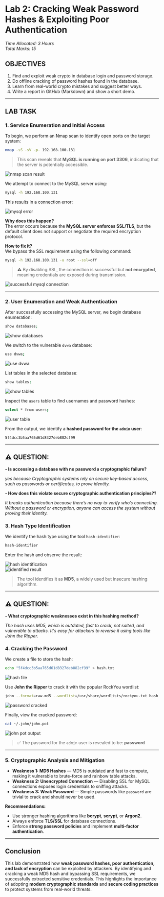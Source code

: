 # Lab 2: Cracking Weak Password Hashes & Exploiting Poor Authentication

*Time Allocated: 3 Hours  
Total Marks: 15* 

## OBJECTIVES
1. Find and exploit weak crypto in database login and password storage.
2. Do offline cracking of password hashes found in the database.
3. Learn from real-world crypto mistakes and suggest better ways.
4. Write a report in GitHub (Markdown) and show a short demo.

---

## LAB TASK

### 1. Service Enumeration and Initial Access

To begin, we perform an Nmap scan to identify open ports on the target system:

```bash
nmap -sS -sV -p- 192.168.100.131
```

> This scan reveals that **MySQL is running on port 3306**, indicating that the server is potentially accessible.

![nmap scan result](Screenshot/nmap-scan.png)

We attempt to connect to the MySQL server using:

```bash
mysql -h 192.168.100.131
```

This results in a connection error:

![mysql error](Screenshot/mysql_error.png)

**Why does this happen?**  
The error occurs because the **MySQL server enforces SSL/TLS**, but the default client does not support or negotiate the required encryption protocol.

**How to fix it?**  
We bypass the SSL requirement using the following command:

```bash
mysql -h 192.168.100.131 -u root --ssl=off
```

> ⚠️ By disabling SSL, the connection is successful but **not encrypted**, meaning credentials are exposed during transmission.

![successful mysql connection](Screenshot/mysql-success.png)

---

### 2. User Enumeration and Weak Authentication

After successfully accessing the MySQL server, we begin database enumeration:

```bash
show databases;
```

![show databases](Screenshot/show-databases.png)

We switch to the vulnerable `dvwa` database:

```bash
use dvwa;
```

![use dvwa](Screenshot/use-dvwa.png)

List tables in the selected database:

```bash
show tables;
```

![show tables](Screenshot/show-tables.png)

Inspect the `users` table to find usernames and password hashes:

```bash
select * from users;
```

![user table](Screenshot/users-database.png)

From the output, we identify a **hashed password for the `admin` user**:

```text
5f4dcc3b5aa765d61d8327deb882cf99
```

---


## ⚠️ QUESTION:

**- Is accessing a database with no password a cryptographic failure?** 

*yes because Cryptographic systems rely on secure key-based access, such as passwords or certificates, to prove identity.*


**- How does this violate secure cryptographic authentication principles??** 


*It breaks authentication because there’s no way to verify who’s connecting. Without a password or encryption, anyone can access the system without proving their identity.*





### 3. Hash Type Identification

We identify the hash type using the tool `hash-identifier`:

```bash
hash-identifier
```

Enter the hash and observe the result:

![hash identification](Screenshot/hash-id.png)  
![identified result](Screenshot/identifier-result.png)

> The tool identifies it as **MD5**, a widely used but insecure hashing algorithm.

---


## ⚠️ QUESTION:

**-  What cryptographic weaknesses exist in this hashing method?** 

*The hash uses MD5, which is outdated, fast to crack, not salted, and vulnerable to attacks. It's easy for attackers to reverse it using tools like John the Ripper.*


### 4. Cracking the Password

We create a file to store the hash:

```bash
echo "5f4dcc3b5aa765d61d8327deb882cf99" > hash.txt
```

![hash file](Screenshot/hash-txt.png)

Use **John the Ripper** to crack it with the popular RockYou wordlist:

```bash
john --format=raw-md5 --wordlist=/usr/share/wordlists/rockyou.txt hash.txt
```

![password cracked](Screenshot/pass-crack.png)

Finally, view the cracked password:

```bash
cat ~/.john/john.pot
```


![john pot output](Screenshot/john-pot.png)

> ✅ The password for the `admin` user is revealed to be: **password**

---

### 5. Cryptographic Analysis and Mitigation

- **Weakness 1: MD5 Hashes** — MD5 is outdated and fast to compute, making it vulnerable to brute-force and rainbow table attacks.
- **Weakness 2: Unencrypted Connection** — Disabling SSL for MySQL connections exposes login credentials to sniffing attacks.
- **Weakness 3: Weak Password** — Simple passwords like `password` are trivial to crack and should never be used.

**Recommendations:**
- Use stronger hashing algorithms like **bcrypt**, **scrypt**, or **Argon2**.
- Always enforce **TLS/SSL** for database connections.
- Enforce **strong password policies** and implement **multi-factor authentication**.

---

## Conclusion

This lab demonstrated how **weak password hashes, poor authentication, and lack of encryption** can be exploited by attackers. By identifying and cracking a weak MD5 hash and bypassing SSL requirements, we successfully extracted sensitive credentials. This highlights the importance of adopting **modern cryptographic standards** and **secure coding practices** to protect systems from real-world threats.